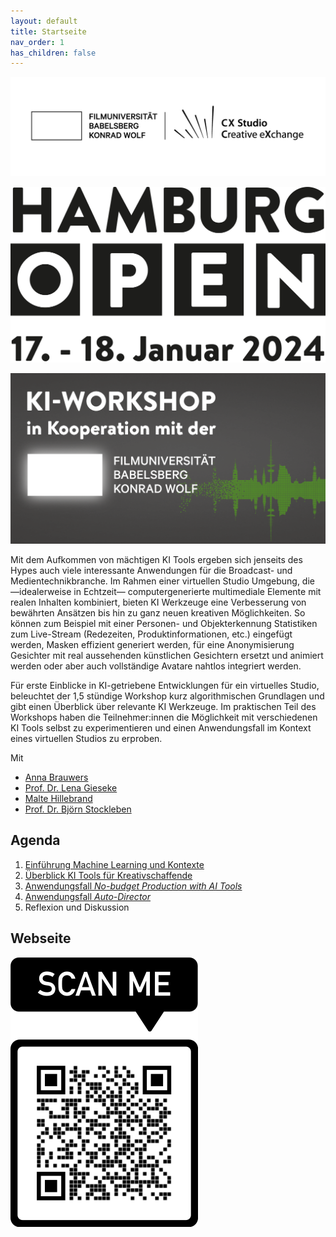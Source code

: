 ```yaml
---
layout: default
title: Startseite
nav_order: 1
has_children: false
---
```



[![filmuni](./praesentationen/grundlagen/img/cx_filmuni_logo.png)](https://www.filmuniversitaet.de/filmuni/institute/cxstudio)
  
  

![op24_logo](img/op24_logo_datum_jpg_72dpi.jpg)
  
  
![op24_Klworksho](img/op24_Klworkshop_eTicket_Grafik_1035x561px_V2_RGB_DE.png)


Mit dem Aufkommen von mächtigen KI Tools ergeben sich jenseits des Hypes auch viele interessante Anwendungen für die Broadcast- und Medientechnikbranche. Im Rahmen einer virtuellen Studio Umgebung, die —idealerweise in Echtzeit— computergenerierte multimediale Elemente mit realen Inhalten kombiniert, bieten KI Werkzeuge eine Verbesserung von bewährten Ansätzen bis hin zu ganz neuen kreativen Möglichkeiten. So können zum Beispiel mit einer Personen- und Objekterkennung Statistiken zum Live-Stream (Redezeiten, Produktinformationen, etc.) eingefügt werden, Masken effizient generiert werden, für eine Anonymisierung Gesichter mit real aussehenden künstlichen Gesichtern ersetzt und animiert werden oder aber auch vollständige Avatare nahtlos integriert werden.
  
Für erste Einblicke in KI-getriebene Entwicklungen für ein virtuelles Studio, beleuchtet der 1,5 stündige Workshop kurz algorithmischen Grundlagen und gibt einen Überblick über relevante KI Werkzeuge. Im praktischen Teil des Workshops haben die Teilnehmer:innen die Möglichkeit mit verschiedenen KI Tools selbst zu experimentieren und einen Anwendungsfall im Kontext eines virtuellen Studios zu erproben.

Mit
* [Anna Brauwers](https://www.annabrauwers.de/)
* [Prof. Dr. Lena Gieseke](https://www.filmuniversitaet.de/portrait/person/lena-gieseke)
* [Malte Hillebrand](https://maltehillebrand.de/)
* [Prof. Dr. Björn Stockleben](https://www.filmuniversitaet.de/portrait/person/bjoern-stockleben)


## Agenda
1. [Einführung Machine Learning und Kontexte](./praesentationen/grundlagen/index.html)
2. [Überblick KI Tools für Kreativschaffende](https://docs.google.com/presentation/d/1XkgB9onH-g4bUVP1aYDOZ3JEGqBpxtHJCQAtnU6r84s/edit?usp=sharing)
3. [Anwendungsfall *No-budget Production with AI Tools*](./anwendungsfaelle/tutorial1.md)
4. [Anwendungsfall *Auto-Director*](./anwendungsfaelle/tutorial1.md)
6. Reflexion und Diskussion


## Webseite
  


![qr_code](./img/qr_code.png)
